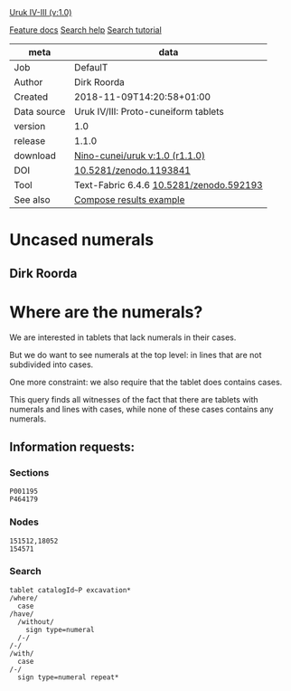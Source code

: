 

<div class="hdlinks">
  <a target="_blank" href="https://github.com/Nino-cunei/uruk/blob/master/docs/about.md" title="provenance of this corpus">Uruk IV-III (v:1.0)</a>
  
  <a target="_blank" href="https://github.com/Nino-cunei/uruk/blob/master/docs/transcription.md" title="feature documentation">Feature docs</a>
  <a target="_blank" href="https://dans-labs.github.io/text-fabric/Api/General/#search-templates" title="Search Templates Introduction and Reference">Search help</a>
  <a target="_blank" href="https://nbviewer.jupyter.org/github/Nino-cunei/tutorials/blob/master/search.ipynb" title="Search tutorial in Jupyter Notebook">Search tutorial</a>
</div>



meta | data
--- | ---
Job | DefaulT
Author | Dirk Roorda
Created | 2018-11-09T14:20:58+01:00
Data source | Uruk IV/III: Proto-cuneiform tablets 
version | 1.0
release | 1.1.0
download   | [Nino-cunei/uruk v:1.0 (r1.1.0)](https://github.com/Nino-cunei/uruk/releases/download/1.1.0/1.0.zip)
DOI | [10.5281/zenodo.1193841](https://doi.org/10.5281/zenodo.1193841)
Tool | Text-Fabric 6.4.6 [10.5281/zenodo.592193](https://doi.org/10.5281/zenodo.592193)
See also | [Compose results example](https://nbviewer.jupyter.org/github/dans-labs/text-fabric/blob/master/examples/compose.ipynb)


# Uncased numerals

## Dirk Roorda

# Where are the numerals?

We are interested in tablets that lack numerals in their cases.

But we do want to see numerals at the top level: in lines that are not subdivided into cases.

One more constraint: we also require that the tablet does contains cases.

This query finds all witnesses of the fact that there are tablets with numerals and lines with cases, while none of these cases contains any numerals.

## Information requests:

### Sections

```
P001195
P464179
```

### Nodes

```
151512,18052
154571
```

### Search

```
tablet catalogId~P excavation*
/where/
  case
/have/
  /without/
    sign type=numeral
  /-/
/-/
/with/
  case
/-/
  sign type=numeral repeat*
```
